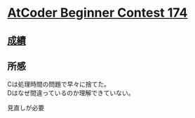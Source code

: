 [AtCoder Beginner Contest 174](https://atcoder.jp/contests/abc174)
===



## [成績](https://atcoder.jp/users/dobuzora/history/share/abc174)

## 所感

Cは処理時間の問題で早々に捨てた。  
Dはなぜ間違っているのか理解できていない。

見直しが必要
